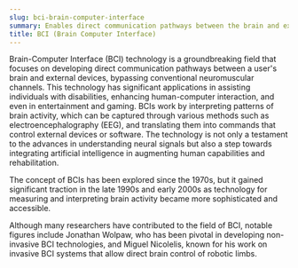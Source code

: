 ```yaml
---
slug: bci-brain-computer-interface
summary: Enables direct communication pathways between the brain and external devices, allowing for control of computers or prosthetics with neural activity.
title: BCI (Brain Computer Interface)
---
```


Brain-Computer Interface (BCI) technology is a groundbreaking field that focuses on developing direct communication pathways between a user's brain and external devices, bypassing conventional neuromuscular channels. This technology has significant applications in assisting individuals with disabilities, enhancing human-computer interaction, and even in entertainment and gaming. BCIs work by interpreting patterns of brain activity, which can be captured through various methods such as electroencephalography (EEG), and translating them into commands that control external devices or software. The technology is not only a testament to the advances in understanding neural signals but also a step towards integrating artificial intelligence in augmenting human capabilities and rehabilitation.

The concept of BCIs has been explored since the 1970s, but it gained significant traction in the late 1990s and early 2000s as technology for measuring and interpreting brain activity became more sophisticated and accessible.

Although many researchers have contributed to the field of BCI, notable figures include Jonathan Wolpaw, who has been pivotal in developing non-invasive BCI technologies, and Miguel Nicolelis, known for his work on invasive BCI systems that allow direct brain control of robotic limbs.